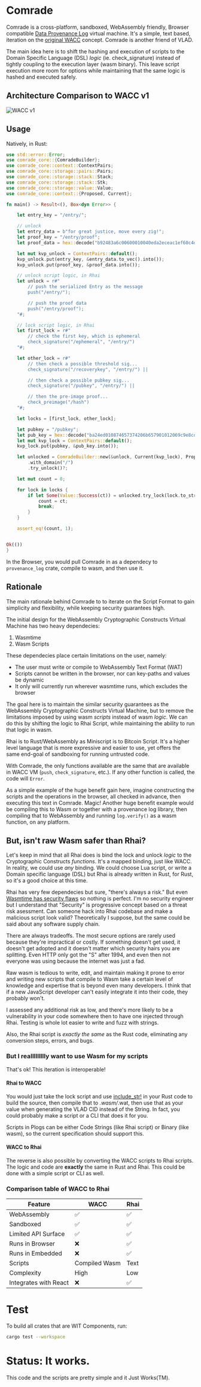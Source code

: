 # Comrade

Comrade is a cross-platform, sandboxed, WebAssembly friendly, Browser compatible [Data Provenance Log](https://github.com/cryptidtech/provenance-specifications/blob/main/README.md#provenance-specifications) virtual machine. It's a simple, text based, iteration on the [original WACC](https://github.com/cryptidtech/provenance-specifications/blob/main/specifications/wacc.md) concept. Comrade is another friend of VLAD.

The main idea here is to shift the hashing and execution of scripts to the Domain Specific Language (DSL) _logic_ (ie. check_signature) instead of tightly coupling to the execution layer (wasm binary). This leave script execution more room for options while maintaining that the same logic is hashed and executed safely.

## Architecture Comparison to WACC v1

![WACC v1](./compare.png)

## Usage

Natively, in Rust:

```rust
use std::error::Error;
use comrade_core::{ComradeBuilder};
use comrade_core::context::ContextPairs;
use comrade_core::storage::pairs::Pairs;
use comrade_core::storage::stack::Stack;
use comrade_core::storage::stack::Stk;
use comrade_core::storage::value::Value; 
use comrade_core::context::{Proposed, Current};

fn main() -> Result<(), Box<dyn Error>> {

    let entry_key = "/entry/";

    // unlock
    let entry_data = b"for great justice, move every zig!";
    let proof_key = "/entry/proof";
    let proof_data = hex::decode("b92483a6c00600010040eda2eceac1ef60c4d54efc7b50d86b198ba12358749e5069dbe0a5ca6c3e7e78912a21c67a18a4a594f904e7df16f798d929d7a8cee57baca89b4ed0dfd1c801").unwrap();

    let mut kvp_unlock = ContextPairs::default();
    kvp_unlock.put(entry_key, &entry_data.to_vec().into());
    kvp_unlock.put(proof_key, &proof_data.into());

    // unlock script logic, in Rhai
    let unlock = r#"
        // push the serialized Entry as the message
        push("/entry/"); 

        // push the proof data
        push("/entry/proof");
    "#;

    // lock script logic, in Rhai
    let first_lock = r#"
        // check the first key, which is ephemeral
        check_signature("/ephemeral", "/entry/")
    "#;

    let other_lock = r#"
        // then check a possible threshold sig...
        check_signature("/recoverykey", "/entry/") ||

        // then check a possible pubkey sig...
        check_signature("/pubkey", "/entry/") ||

        // then the pre-image proof...
        check_preimage("/hash")
    "#;

    let locks = [first_lock, other_lock];

    let pubkey = "/pubkey";
    let pub_key = hex::decode("ba24ed010874657374206b657901012069c9e8cd599542b5ff7e4cdc4265847feb9785330557edd6a9edae741ed4c3b2").unwrap();
    let mut kvp_lock = ContextPairs::default();
    kvp_lock.put(pubkey, &pub_key.into());

    let unlocked = ComradeBuilder::new(&unlock, Current(kvp_lock), Proposed(kvp_unlock))
        .with_domain("/")
        .try_unlock()?;

    let mut count = 0;

    for lock in locks {
        if let Some(Value::Success(ct)) = unlocked.try_lock(lock.to_string())? {
            count = ct;
            break;
        }
    }

    assert_eq!(count, 1);


Ok(())
}
```

In the Browser, you would pull Comrade in as a dependecy to `provenance_log` crate, compile to wasm, and then use it. 

## Rationale

The main rationale behind Comrade to to iterate on the Script Format to gain simplicity and flexibility, while keeping security guarantees high.

The initial design for the WebAssembly Cryptographic Constructs Virtual Machine has two heavy dependecies:
1. Wasmtime
2. Wasm Scripts

These dependecies place certain limitations on the user, namely:
- The user must write or compile to WebAssembly Text Format (WAT)
- Scripts cannot be written in the browser, nor can key-paths and values be dynamic
- It only will currently run wherever wasmtime runs, which excludes the browser

The goal here is to maintain the similar security guarantees as the WebAssembly Cryptographic Constructs Virtual Machine, but to remove the limitations imposed by using wasm _scripts_ instead of wasm _logic_. We can do this by shifting the logic to Rhai Script, while maintaining the ability to run that logic in wasm.

Rhai is to Rust/WebAssembly as Miniscript is to Bitcoin Script. It's a higher level language that is more expressive and easier to use, yet offers the same end-goal of sandboxing for running untrusted code.

With Comrade, the only functions available are the same that are available in WACC VM (`push`, `check_signature`, etc.). If any other function is called, the code will `Error`.

As a simple example of the huge benefit gain here, imagine constructing the scripts and the operations in the browser, all checked in advance, then executing this text in Comrade. Magic! Another huge benefit example would be compiling this to Wasm or together with a provenance log library, then compiling that to WebAssembly and running `log.verify()` as a wasm function, on any platform.

## But, isn't raw Wasm safer than Rhai?

Let's keep in mind that all Rhai does is bind the lock and unlock _logic_ to the Cryptographic Constructs _functions_. It's a mapped binding, just like WACC. In reality, we could use _any_ binding. We could choose Lua script, or write a Domain specific language (DSL) but Rhai is already written in Rust, for Rust, so it's a good choice at this time.

Rhai has very few dependecies but sure, "there's always a risk." But even [Wasmtime has security flaws](https://www.opencve.io/cve?vendor=bytecodealliance&product=wasmtime) so nothing is perfect. I'm no security engineer but I understand that "Security" is progressive concept based on a threat risk asessment. Can someone hack into Rhai codebase and make a malicious script look valid? Theoretically I suppose, but the same could be said about any software supply chain.   

There are always tradeoffs. The most secure options are rarely used because they're impractical or costly. If something doesn't get used, it doesn't get adopted and it doesn't matter which security hairs you are splitting. Even HTTP only got the "S" after 1994, and even then not everyone was using because the internet was just a fad.

Raw wasm is tedious to write, edit, and maintain making it prone to error and writing new scripts that compile to Wasm take a certain level of knowledge and expertise that is beyond even many developers. I think that if a new JavaScript developer can't easily integrate it into their code, they probably won't. 

I assessed any additional risk as low, and there's more likely to be a vulnerability in your code somewhere then to have one injected through Rhai. Testing is whole lot easier to write and fuzz with strings.

Also, the Rhai script is _exactly the same_ as the Rust code, eliminating any conversion steps, errors, and bugs.

### But I reallllllllly want to use Wasm for my scripts

That's ok! This iteration is interoperable!

#### Rhai to WACC

You would just take the lock script and use [include_str!](https://doc.rust-lang.org/std/macro.include_str.html) in your Rust code to build the source, then compile that to *.wasm/*.wat, then use that as your value when generating the VLAD CID instead of the String. In fact, you could probably make a script or a CLI that does it for you.

Scripts in Plogs can be either Code Strings (like Rhai script) or Binary (like wasm), so the current specification should support this.

#### WACC to Rhai

The reverse is also possible by converting the WACC scripts to Rhai scripts. The logic and code are **exactly** the same in Rust and Rhai. This could be done with a simple script or CLI as well.

### Comparison table of WACC to Rhai 

| Feature | WACC | Rhai |
| --- | --- | --- | 
| WebAssembly | :white_check_mark: | :white_check_mark: |
| Sandboxed | :white_check_mark: | :white_check_mark: |
| Limited API Surface | :white_check_mark: | :white_check_mark: |
| Runs in Browser | :x: | :white_check_mark: |
| Runs in Embedded | :x: | :white_check_mark: |
| Scripts | Compiled Wasm | Text |
| Complexity | High | Low |
| Integrates with React | :x: | :white_check_mark: |

# Test

To build all crates that are WIT Components, run:

```sh
cargo test --workspace
```

# Status: It works.

This code and the scripts are pretty simple and it Just Works(TM).
